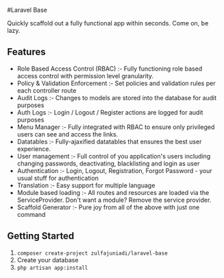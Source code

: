 #Laravel Base

Quickly scaffold out a fully functional app within seconds. Come on, be lazy.


## Features


- Role Based Access Control (RBAC) :- Fully functioning role based access control with permission level granularity.
- Policy & Validation Enforcement :- Set policies and validation rules per each controller route
- Audit Logs :- Changes to models are stored into the database for audit purposes
- Auth Logs :- Login / Logout / Register actions are logged for audit purposes
- Menu Manager :- Fully integrated with RBAC to ensure only privileged users can see and access the links.
- Datatables :- Fully-ajaxified datatables that ensures the best user experience.
- User management :- Full control of you application's users including changing passwords, deactivating, blacklisting and login as user
- Authentication :- Login, Logout, Registration, Forgot Password - your usual stuff for authentication
- Translation :- Easy support for multiple language
- Module based loading :- All routes and resources are loaded via the ServiceProvider. Don't want a module? Remove the service provider.
- Scaffold Generator :- Pure joy from all of the above with just one command


## Getting Started

1. `composer create-project zulfajuniadi/laravel-base`
2. Create your database
3. `php artisan app:install`